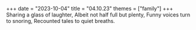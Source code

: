 +++
date = "2023-10-04"
title = "04.10.23"
themes = ["family"]
+++
Sharing a glass of laughter,
Albeit not half full but plenty,
Funny voices turn to snoring,
Recounted tales to quiet breaths.
